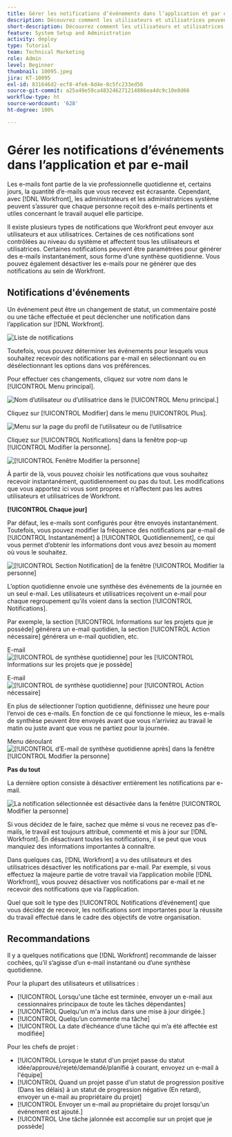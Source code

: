 ```yaml
---
title: Gérer les notifications d’événements dans l’application et par e-mail
description: Découvrez comment les utilisateurs et utilisatrices peuvent contrôler les notifications in-app et par e-mail qui leur sont envoyées, de façon à ne recevoir que des e-mails utiles et pertinents pour leur travail.
short-description: Découvrez comment les utilisateurs et utilisatrices peuvent contrôler les notifications in-app et par e-mail qu’ils ou elles reçoivent.
feature: System Setup and Administration
activity: deploy
type: Tutorial
team: Technical Marketing
role: Admin
level: Beginner
thumbnail: 10095.jpeg
jira: KT-10095
exl-id: 831646d2-ecf8-4fe6-8d4e-8c5fc233ed56
source-git-commit: a25a49e59ca483246271214886ea4dc9c10e8d66
workflow-type: ht
source-wordcount: '628'
ht-degree: 100%

---
```


# Gérer les notifications d’événements dans l’application et par e-mail

Les e-mails font partie de la vie professionnelle quotidienne et, certains jours, la quantité d’e-mails que vous recevez est écrasante. Cependant, avec [!DNL Workfront], les administrateurs et les administratrices système peuvent s’assurer que chaque personne reçoit des e-mails pertinents et utiles concernant le travail auquel elle participe.

Il existe plusieurs types de notifications que Workfront peut envoyer aux utilisateurs et aux utilisatrices. Certaines de ces notifications sont contrôlées au niveau du système et affectent tous les utilisateurs et utilisatrices. Certaines notifications peuvent être paramétrées pour générer des e-mails instantanément, sous forme d’une synthèse quotidienne. Vous pouvez également désactiver les e-mails pour ne générer que des notifications au sein de Workfront.

## Notifications d&#39;événements

Un événement peut être un changement de statut, un commentaire posté ou une tâche effectuée et peut déclencher une notification dans l’application sur [!DNL Workfront].

![Liste de notifications](assets/admin-fund-user-notifications-01.png)

Toutefois, vous pouvez déterminer les événements pour lesquels vous souhaitez recevoir des notifications par e-mail en sélectionnant ou en désélectionnant les options dans vos préférences.

Pour effectuer ces changements, cliquez sur votre nom dans le [!UICONTROL Menu principal].

![Nom d’utilisateur ou d’utilisatrice dans le [!UICONTROL Menu principal.]](assets/admin-fund-user-notifications-02.png)

Cliquez sur [!UICONTROL Modifier] dans le menu [!UICONTROL Plus].

![Menu sur la page du profil de l’utilisateur ou de l’utilisatrice](assets/admin-fund-user-notifications-03.png)

Cliquez sur [!UICONTROL Notifications] dans la fenêtre pop-up [!UICONTROL Modifier la personne].

![[!UICONTROL Fenêtre Modifier la personne]](assets/admin-fund-user-notifications-04.png)

À partir de là, vous pouvez choisir les notifications que vous souhaitez recevoir instantanément, quotidiennement ou pas du tout. Les modifications que vous apportez ici vous sont propres et n’affectent pas les autres utilisateurs et utilisatrices de Workfront.

**[!UICONTROL Chaque jour]**

Par défaut, les e-mails sont configurés pour être envoyés instantanément. Toutefois, vous pouvez modifier la fréquence des notifications par e-mail de [!UICONTROL Instantanément] à [!UICONTROL Quotidiennement], ce qui vous permet d’obtenir les informations dont vous avez besoin au moment où vous le souhaitez.

![[!UICONTROL Section Notification] de la fenêtre [!UICONTROL Modifier la personne]](assets/admin-fund-user-notifications-05.png)

L’option quotidienne envoie une synthèse des événements de la journée en un seul e-mail. Les utilisateurs et utilisatrices reçoivent un e-mail pour chaque regroupement qu’ils voient dans la section [!UICONTROL Notifications].

Par exemple, la section [!UICONTROL Informations sur les projets que je possède] générera un e-mail quotidien, la section [!UICONTROL Action nécessaire] générera un e-mail quotidien, etc.

E-mail ![[!UICONTROL de synthèse quotidienne] pour les [!UICONTROL Informations sur les projets que je possède]](assets/admin-fund-user-notifications-06.png)

E-mail ![[!UICONTROL de synthèse quotidienne] pour [!UICONTROL Action nécessaire]](assets/admin-fund-user-notifications-07.png)

En plus de sélectionner l’option quotidienne, définissez une heure pour l’envoi de ces e-mails. En fonction de ce qui fonctionne le mieux, les e-mails de synthèse peuvent être envoyés avant que vous n’arriviez au travail le matin ou juste avant que vous ne partiez pour la journée.

Menu déroulant ![[!UICONTROL d’E-mail de synthèse quotidienne après] dans la fenêtre [!UICONTROL Modifier la personne]](assets/admin-fund-user-notifications-08.png)

**Pas du tout**

La dernière option consiste à désactiver entièrement les notifications par e-mail.

![La notification sélectionnée est désactivée dans la fenêtre [!UICONTROL Modifier la personne]](assets/admin-fund-user-notifications-09.png)

Si vous décidez de le faire, sachez que même si vous ne recevez pas d’e-mails, le travail est toujours attribué, commenté et mis à jour sur [!DNL Workfront]. En désactivant toutes les notifications, il se peut que vous manquiez des informations importantes à connaître.

Dans quelques cas, [!DNL Workfront] a vu des utilisateurs et des utilisatrices désactiver les notifications par e-mail. Par exemple, si vous effectuez la majeure partie de votre travail via l’application mobile [!DNL Workfront], vous pouvez désactiver vos notifications par e-mail et ne recevoir des notifications que via l’application.

Quel que soit le type des [!UICONTROL Notifications d’événement] que vous décidez de recevoir, les notifications sont importantes pour la réussite du travail effectué dans le cadre des objectifs de votre organisation.


## Recommandations

Il y a quelques notifications que [!DNL Workfront] recommande de laisser cochées, qu’il s’agisse d’un e-mail instantané ou d’une synthèse quotidienne.

Pour la plupart des utilisateurs et utilisatrices :

* [!UICONTROL Lorsqu&#39;une tâche est terminée, envoyer un e-mail aux cessionnaires principaux de toute les tâches dépendantes]
* [!UICONTROL Quelqu&#39;un m&#39;a inclus dans une mise à jour dirigée.]
* [!UICONTROL Quelqu’un commente ma tâche]
* [!UICONTROL La date d’échéance d’une tâche qui m’a été affectée est modifiée]


Pour les chefs de projet :

* [!UICONTROL Lorsque le statut d&#39;un projet passe du statut idée/approuvé/rejeté/demandé/planifié à courant, envoyez un e-mail à l&#39;équipe]
* [!UICONTROL Quand un projet passe d&#39;un statut de progression positive (Dans les délais) à un statut de progression négative (En retard), envoyer un e-mail au propriétaire du projet]
* [!UICONTROL Envoyer un e-mail au propriétaire du projet lorsqu&#39;un événement est ajouté.]
* [!UICONTROL Une tâche jalonnée est accomplie sur un projet que je possède]


<!---
learn more URLs
Email notifications
guide: manage your notifications
--->
